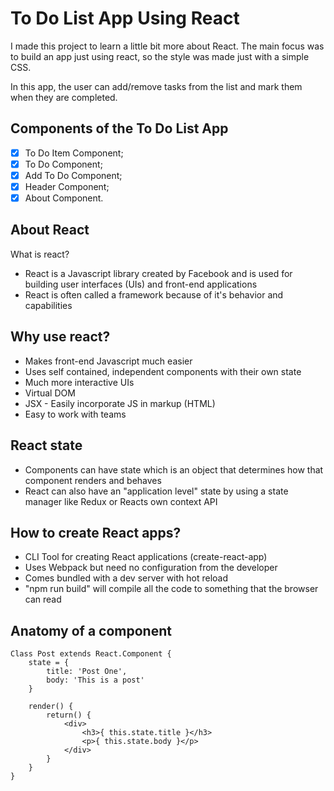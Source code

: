 # To Do List App Using React

I made this project to learn a little bit more about React.
The main focus was to build an app just using react, so the style was made just with a simple CSS.

In this app, the user can add/remove tasks from the list and mark them when they are completed.

## Components of the To Do List App

- [x] To Do Item Component;
- [x] To Do Component;
- [x] Add To Do Component;
- [x] Header Component;
- [x] About Component.

## About React

What is react?

* React is a Javascript library created by Facebook and is used for building user interfaces (UIs) and front-end applications
* React is often called a framework because of it's behavior and capabilities

## Why use react?

* Makes front-end Javascript much easier
* Uses self contained, independent components with their own state
* Much more interactive UIs
* Virtual DOM
* JSX - Easily incorporate JS in markup (HTML)
* Easy to work with teams

## React state

* Components can have state which is an object that determines how that component renders and behaves
* React can also have an "application level" state by using a state manager like Redux or Reacts own context API 

## How to create React apps?

* CLI Tool for creating React applications (create-react-app)
* Uses Webpack but need no configuration from the developer
* Comes bundled with a dev server with hot reload
* "npm run build" will compile all the code to something that the browser can read

## Anatomy of a component

    Class Post extends React.Component {
        state = {
            title: 'Post One',
            body: 'This is a post'
        }

        render() {
            return() {
                <div>
                    <h3>{ this.state.title }</h3>
                    <p>{ this.state.body }</p>
                </div>
            }
        }
    }
